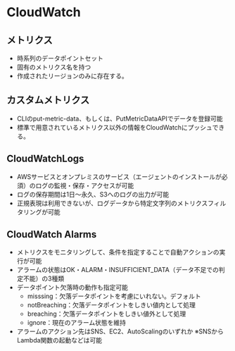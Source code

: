 # CloudWatch
## メトリクス
- 時系列のデータポイントセット
- 固有のメトリクス名を持つ
- 作成されたリージョンのみに存在する。

## カスタムメトリクス
- CLIのput-metric-data、もしくは、PutMetricDataAPIでデータを登録可能
- 標準で用意されているメトリクス以外の情報をCloudWatchにプッシュできる。

## CloudWatchLogs
- AWSサービスとオンプレミスのサービス（エージェントのインストールが必須）のログの監視・保存・アクセスが可能
- ログの保存期間は1日～永久、S3へのログの出力が可能
- 正規表現は利用できないが、ログデータから特定文字列のメトリクスフィルタリングが可能
## CloudWatch Alarms
- メトリクスをモニタリングして、条件を指定することで自動アクションの実行が可能
- アラームの状態はOK・ALARM・INSUFFICIENT_DATA（データ不足での判定不能）の3種類
- データポイント欠落時の動作も指定可能
  - misssing：欠落データポイントを考慮にいれない。デフォルト
  - notBreaching：欠落データポイントをしきい値内として処理
  - breaching：欠落データポイントをしきい値外として処理
  - ignore：現在のアラーム状態を維持
- アラームのアクション先はSNS、EC2、AutoScalingのいずれか
  ※SNSからLambda関数の起動などは可能